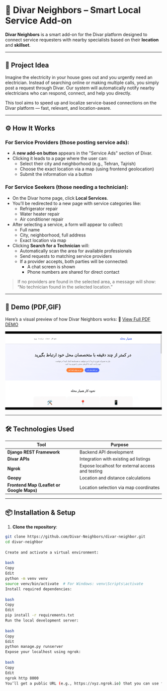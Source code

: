 # 🧱 Divar Neighbors – Smart Local Service Add-on

**Divar Neighbors** is a smart add-on for the Divar platform designed to connect service requesters with nearby specialists based on their **location** and **skillset**.

---

## 📌 Project Idea

Imagine the electricity in your house goes out and you urgently need an electrician. Instead of searching online or making multiple calls, you simply post a request through Divar. Our system will automatically notify nearby electricians who can respond, connect, and help you directly.

This tool aims to speed up and localize service-based connections on the Divar platform — fast, relevant, and location-aware.

---

## ⚙️ How It Works

### For Service Providers (those posting service ads):
- A **new add-on button** appears in the "Service Ads" section of Divar.
- Clicking it leads to a page where the user can:
  - Select their city and neighborhood (e.g., Tehran, Tajrish)
  - Choose the exact location via a map (using frontend geolocation)
  - Submit the information via a button

### For Service Seekers (those needing a technician):
- On the Divar home page, click **Local Services**.
- You’ll be redirected to a new page with service categories like:
  - Refrigerator repair
  - Water heater repair
  - Air conditioner repair
- After selecting a service, a form will appear to collect:
  - Full name
  - City, neighborhood, full address
  - Exact location via map
- Clicking **Search for a Technician** will:
  - Automatically scan the area for available professionals
  - Send requests to matching service providers
  - If a provider accepts, both parties will be connected:
    - A chat screen is shown
    - Phone numbers are shared for direct contact

> If no providers are found in the selected area, a message will show:  
> “No technician found in the selected location.”

---

## 🎥 Demo (PDF,GIF)

Here’s a visual preview of how Divar Neighbors works:
📄 [View Full PDF DEMO](assets/kenardivar-project.pdf)

![Demo GIF](assets/kenar-divar.gif)

---

## 🛠 Technologies Used

| Tool | Purpose |
|------|---------|
| **Django REST Framework** | Backend API development |
| **Divar APIs** | Integration with existing ad listings |
| **Ngrok** | Expose localhost for external access and testing |
| **Geopy** | Location and distance calculations |
| **Frontend Map (Leaflet or Google Maps)** | Location selection via map coordinates |

---

## 📦 Installation & Setup

1. **Clone the repository**:
```bash
git clone https://github.com/Divar-Neighbors/divar-neighbor.git
cd divar-neighbor

Create and activate a virtual environment:

bash
Copy
Edit
python -m venv venv
source venv/bin/activate  # For Windows: venv\Scripts\activate
Install required dependencies:

bash
Copy
Edit
pip install -r requirements.txt
Run the local development server:

bash
Copy
Edit
python manage.py runserver
Expose your localhost using ngrok:

bash
Copy
Edit
ngrok http 8000
You’ll get a public URL (e.g., https://xyz.ngrok.io) that you can use for external testing and API integration.

